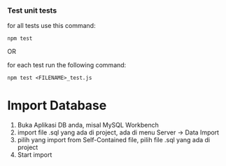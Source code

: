 ### Test unit tests
for all tests use this command:
```
npm test
```

OR

for each test run the following command:
```
npm test <FILENAME>_test.js
```

# Import Database
1. Buka Aplikasi DB anda, misal MySQL Workbench
2. import file <database>.sql yang ada di project, ada di menu Server -> Data Import
3. pilih yang import from Self-Contained file, pilih file <database>.sql yang ada di project
4. Start import